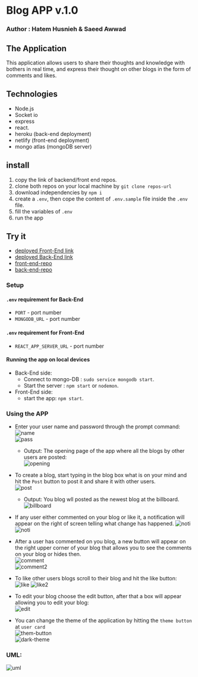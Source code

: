 # Blog APP v.1.0 

### Author : Hatem Husnieh & Saeed Awwad  

## The Application  
This application allows users to share their thoughts and knowledge with bothers in real time, and express their thought on other blogs in the form of comments and likes.

## Technologies  
* Node.js
* Socket io
* express
* react.
* heroku (back-end deployment)
* netlify (front-end deployment)
* mongo atlas (mongoDB server)  

## install  
1. copy the link of backend/front end repos.
1. clone both repos on your local machine by `git clone repos-url`
1. download independencies by `npm i`
1. create a `.env`, then cope the content of `.env.sample` file inside the `.env` file.
1. fill the variables of `.env`
1. run the app

## Try it
- [deployed Front-End link](https://60f38c398cfedbcd1d652377--wonderful-northcutt-a044f7.netlify.app/)
- [deployed Back-End link](https://hatem-saeed-blog-backend.herokuapp.com/)
- [front-end-repo](https://github.com/awwadsaeed/blog-front-end.git)
- [back-end-repo](https://github.com/Hatemhusnieh/blog-backend.git)

### Setup  
#### `.env` requirement for Back-End
  - `PORT` - port number  
  - `MONGODB_URL` - port number
#### `.env` requirement for Front-End
  - `REACT_APP_SERVER_URL` - port number   

#### Running the app on local devices  
- Back-End side:  
  - Connect to mongo-DB : `sudo service mongodb start`.
  - Start the server : `npm start` or `nodemon`.
- Front-End side:  
  - start the app: `npm start`.

### Using the APP  
-  Enter your user name and password through the prompt command:  
  ![name](resources/name.png)  
  ![pass](resources/pass.png)  

    - Output: The opening page of the app where all the blogs by other users are posted:  
  ![opening](resources/open.png)

- To create a blog, start typing in the blog box what is on your mind and hit the `Post` button to post it and share it with other users.  
  ![post](resources/post.png)  
  
  - Output: You blog wll posted as the newest blog at the billboard.  
    ![billboard](resources/bill.png)  

- If any user either commented on your blog or like it, a notification will appear on the right of screen telling what change has happened.
  ![noti](resources/noti1.png)
  ![noti](resources/noti2.png)  

- After a user has commented on you blog, a new button will appear on the right upper corner of your blog that allows you to see the comments on your blog or hides then.  
  ![comment](resources/comment.png)  
  ![comment2](resources/comment2.png)  

- To like other users blogs scroll to their blog and hit the like button:  
  ![like](resources/like.png)
  ![like2](resources/like2.png)  

- To edit your blog choose the edit button, after that a box will appear allowing you to edit your blog:  
  ![edit](resources/edit.png)

- You can change the theme of the application by hitting the `theme button` at `user card`  
  ![them-button](resources/theme.png)  
  ![dark-theme](resources/dark.png)  

### UML:  
![uml](resources/uml.jpg)
